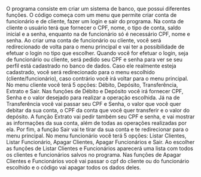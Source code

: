 O programa consiste em criar um sistema de banco, que possui diferentes funções. O código começa com um menu que permite criar conta de funcionário e de cliente, fazer um login e sair do programa. Na conta de cliente o usuário terá que fornecer o CPF, nome, o tipo de conta, saldo inicial e a senha, enquanto na de funcionário só é necessário CPF, nome e senha. Ao criar uma conta de funcionário ou cliente, você será redirecionado de volta para o menu principal e vai ter a possibilidade de efetuar o login no tipo que escolher. Quando você for efetuar o login, seja de funcionário ou cliente, será pedido seu CPF e senha para ver se seu perfil está cadastrado no banco de dados. Caso ele realmente esteja cadastrado, você será redirecionado para o menu escolhido (cliente/funcionário), caso contrário você irá voltar para o menu principal. No menu cliente você terá 5 opções: Débito, Depósito, Transferência, Extrato e Sair. Nas funções de Débito e Depósito você irá fornecer CPF, Senha e o valor desejado para realizar a operação escolhida. Já na de Transferência você vai passar seu CPF e Senha, o valor que você quer debitar da sua conta, o CPF da conta que você quer transferir e o valor do depósito. A função Extrato vai pedir também seu CPF e senha, e vai mostrar as informações da sua conta, além de todas as operações realizadas por ela. Por fim, a função Sair vai te tirar da sua conta e te redirecionar para o menu principal. No menu funcionário você terá 5 opções: Listar Clientes, Listar Funcionário, Apagar Clientes, Apagar Funcionários e Sair. Ao escolher as funções de Listar Clientes e Funcionários aparecerá uma lista com todos os clientes e funcionários salvos no programa. Nas funções de Apagar Clientes e Funcionários você vai passar o cpf do cliente ou do funcionário escolhido e o código vai apagar todos os dados deles.
